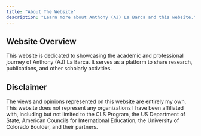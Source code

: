 ```yaml
---
title: "About The Website"
description: "Learn more about Anthony (AJ) La Barca and this website."
---
```


## Website Overview

This website is dedicated to showcasing the academic and professional journey of Anthony (AJ) La Barca. It serves as a platform to share research, publications, and other scholarly activities.

## Disclaimer

The views and opinions represented on this website are entirely my own. This website does not represent any organizations I have been affiliated with, including but not limited to the CLS Program, the US Department of State, American Councils for International Education, the University of Colorado Boulder, and their partners.

